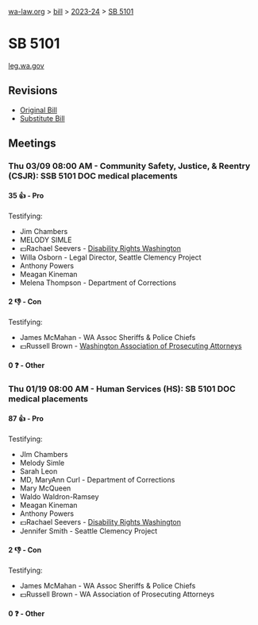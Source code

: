 [wa-law.org](/) > [bill](/bill/) > [2023-24](/bill/2023-24/) > [SB 5101](/bill/2023-24/sb/5101/)

# SB 5101
[leg.wa.gov](https://app.leg.wa.gov/billsummary?BillNumber=5101&Year=2023&Initiative=false)

## Revisions
* [Original Bill](1/)
* [Substitute Bill](S/)

## Meetings
### Thu 03/09 08:00 AM - Community Safety, Justice, & Reentry (CSJR): SSB 5101 DOC medical placements
#### 35 👍 - Pro
Testifying:
* Jim Chambers
* MELODY SIMLE
* 💵Rachael Seevers - [Disability Rights Washington](/org/disability_rights_washington/)
* Willa Osborn - Legal Director, Seattle Clemency Project
* Anthony Powers
* Meagan Kineman
* Melena Thompson - Department of Corrections

#### 2 👎 - Con
Testifying:
* James McMahan - WA Assoc Sheriffs & Police Chiefs
* 💵Russell Brown - [Washington Association of Prosecuting Attorneys](/org/washington_association_of_prosecuting_attorneys/)

#### 0 ❓ - Other

### Thu 01/19 08:00 AM - Human Services (HS): SB 5101 DOC medical placements
#### 87 👍 - Pro
Testifying:
* JIm Chambers
* Melody Simle
* Sarah Leon
* MD, MaryAnn Curl - Department of Corrections
* Mary McQueen
* Waldo Waldron-Ramsey
* Meagan Kineman
* Anthony Powers
* 💵Rachael Seevers - [Disability Rights Washington](/org/disability_rights_washington/)
* Jennifer Smith - Seattle Clemency Project

#### 2 👎 - Con
Testifying:
* James McMahan - WA Assoc Sheriffs & Police Chiefs
* 💵Russell Brown - WA Association of Prosecuting Attorneys

#### 0 ❓ - Other
